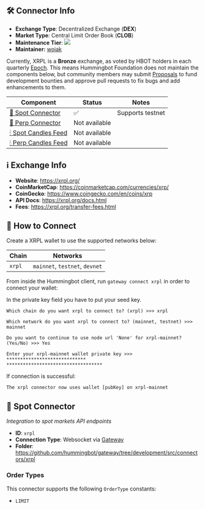 
## 🛠 Connector Info

- **Exchange Type**: Decentralized Exchange (**DEX**)
- **Market Type**: Central Limit Order Book (**CLOB**)
- **Maintenance Tier**: ![](https://img.shields.io/static/v1?label=Hummingbot&message=BRONZE&color=green	)
- **Maintainer:** [wojak](https://github.com/mlguys)

Currently, XRPL is a **Bronze** exchange, as voted by HBOT holders in each quarterly [Epoch](/governance/epochs). This means Hummingbot Foundation does not maintain the components below, but community members may submit [Proposals](/governance/proposals) to fund development bounties and approve pull requests to fix bugs and add enhancements to them.

| Component                                  | Status        | Notes            |
|--------------------------------------------|---------------|------------------|
| [🔀 Spot Connector](#spot-connector)       | ✅             | Supports testnet |
| [🔀 Perp Connector](#perp-connector)       | Not available |                  |
| [🕯 Spot Candles Feed](#spot-candles-feed) | Not available |                  |
| [🕯 Perp Candles Feed](#perp-candles-feed) | Not available |                  |

## ℹ️ Exchange Info
- **Website**: <https://xrpl.org/>
- **CoinMarketCap**: <https://coinmarketcap.com/currencies/xrp/>
- **CoinGecko**: <https://www.coingecko.com/en/coins/xrp>
- **API Docs**: <https://xrpl.org/docs.html>
- **Fees**: <https://xrpl.org/transfer-fees.html>

## 🔑 How to Connect

Create a XRPL wallet to use the supported networks below:

| Chain    | Networks             |
|----------|----------------------|
| `xrpl` | `mainnet`, `testnet`, `devnet` |

From inside the Hummingbot client, run `gateway connect xrpl` in order to connect your wallet:

In the private key field you have to put your seed key.

```  
Which chain do you want xrpl to connect to? (xrpl) >>> xrpl

Which network do you want xrpl to connect to? (mainnet, testnet) >>> mainnet

Do you want to continue to use node url 'None' for xrpl-mainnet? (Yes/No) >>> Yes

Enter your xrpl-mainnet wallet private key >>>  *****************************
***********************************
```

If connection is successful:

```  
The xrpl connector now uses wallet [pubKey] on xrpl-mainnet  
```  

## 🔀 Spot Connector
*Integration to spot markets API endpoints*

- **ID**: `xrpl`
- **Connection Type**: Websocket via [Gateway](/gateway)
- **Folder**: <https://github.com/hummingbot/gateway/tree/development/src/connectors/xrpl>

### Order Types

This connector supports the following `OrderType` constants:

- `LIMIT`